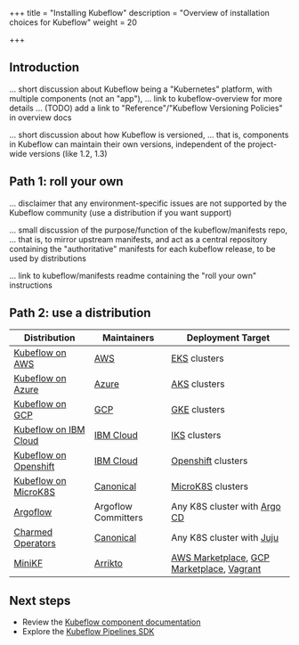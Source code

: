 +++
title = "Installing Kubeflow"
description = "Overview of installation choices for Kubeflow"
weight = 20

+++

<a id="introduction"></a>
## Introduction

... short discussion about Kubeflow being a "Kubernetes" platform, with multiple components (not an "app"), 
... link to kubeflow-overview for more details
... (TODO) add a link to "Reference"/"Kubeflow Versioning Policies" in overview docs

... short discussion about how Kubeflow is versioned, 
... that is, components in Kubeflow can maintain their own versions, independent of the project-wide versions (like 1.2, 1.3)

<a id="roll-your-own"></a>
## Path 1: roll your own

... disclaimer that any environment-specific issues are not supported by the Kubeflow community (use a distribution if you want support)

... small discussion of the purpose/function of the kubeflow/manifests repo, 
... that is, to mirror upstream manifests, and act as a central repository containing the "authoritative" manifests for each kubeflow release, to be used by distributions

... link to kubeflow/manifests readme containing the "roll your own" instructions

<a id="use-a-distribution"></a>
## Path 2: use a distribution

<div class="table-responsive">
  <table class="table table-bordered">
    <thead class="thead-light">
      <tr>
        <th>Distribution</th>
        <th>Maintainers</th>
        <th>Deployment Target</th>
      </tr>
    </thead>
    <tbody>
      <tr>
        <td><a href="/docs/distributions/aws/">Kubeflow on AWS</a></td>
        <td><a href="https://aws.amazon.com/">AWS</a></td>
        <td><a href="https://aws.amazon.com/eks/">EKS</a> clusters</td>
      </tr>
      <tr>
        <td><a href="/docs/distributions/azure/">Kubeflow on Azure</a></td>
        <td><a href="https://azure.microsoft.com/">Azure</a></td>
        <td><a href="https://docs.microsoft.com/azure/aks/">AKS</a> clusters</td>
      </tr>
      <tr>
        <td><a href="/docs/distributions/gke/">Kubeflow on GCP</a></td>
        <td><a href="https://cloud.google.com/">GCP</a></td>
        <td><a href="https://cloud.google.com/kubernetes-engine">GKE</a> clusters</td>
      </tr>
      <tr>
        <td><a href="/docs/distributions/ibm/">Kubeflow on IBM Cloud</a></td>
        <td><a href="https://www.ibm.com/cloud/">IBM Cloud</a></td>
        <td><a href="https://www.ibm.com/cloud/kubernetes-service">IKS</a> clusters</td>
      </tr>
      <tr>
        <td><a href="/docs/distributions/openshift/">Kubeflow on Openshift</a></td>
        <td><a href="https://www.ibm.com/cloud/">IBM Cloud</a></td>
        <td><a href="https://www.openshift.com/">Openshift</a> clusters</td>
      </tr>
      <tr>
        <td><a href="/docs/distributions/microk8s/">Kubeflow on MicroK8S</a></td>
        <td><a href="https://canonical.com/">Canonical</a></td>
        <td><a href="https://microk8s.io/">MicroK8S</a> clusters</td>
      </tr>
      <tr>
        <td><a href="https://github.com/argoflow/argoflow">Argoflow</a></td>
        <td>Argoflow Committers</td>
        <td>Any K8S cluster with <a href="https://github.com/argoproj/argo-cd/">Argo CD</a></td>
      </tr>
      <tr>
        <td><a href="/docs/distributions/charmed/">Charmed Operators</a></td>
        <td><a href="https://canonical.com/">Canonical</a></td>
        <td>Any K8S cluster with <a href="https://juju.is/docs/kubernetes">Juju</a></td>
      </tr>
      <tr>
        <td><a href="/docs/distributions/minikf/">MiniKF</a></td>
        <td><a href="https://www.arrikto.com/">Arrikto</a></td>
        <td><a href="https://aws.amazon.com/marketplace/pp/B08MBGH311">AWS Marketplace</a>, 
            <a href="https://console.cloud.google.com/marketplace/product/arrikto-public/minikf">GCP Marketplace</a>, 
            <a href="https://www.vagrantup.com/">Vagrant</a>
        </td>
      </tr>
    </tbody>
  </table>
</div>

<a id="next-steps"></a>
## Next steps

* Review the [Kubeflow component documentation](/docs/components/)
* Explore the [Kubeflow Pipelines SDK](/docs/components/pipelines/sdk/)
